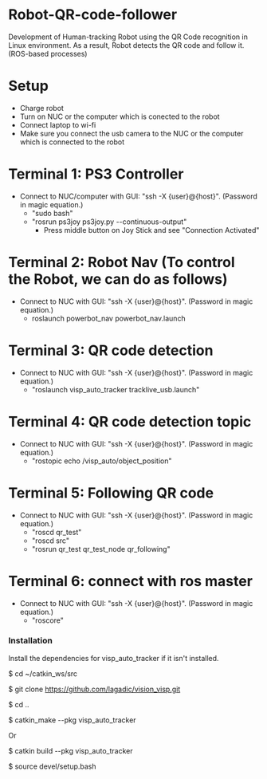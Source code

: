# Robot-QR-code-follower
Development of Human-tracking Robot using the QR Code recognition in Linux environment. As a result, Robot detects the QR code and follow it. (ROS-based processes)

# Setup

  - Charge robot
  - Turn on NUC or the computer which is conected to the robot
  - Connect laptop to wi-fi
  - Make sure you connect the usb camera to the NUC or the computer which is connected to the robot

# Terminal 1: PS3 Controller

- Connect to NUC/computer with GUI: "ssh -X {user}@{host}". (Password in magic equation.)
  - "sudo bash"
  - "rosrun ps3joy ps3joy.py --continuous-output"
     - Press middle button on Joy Stick and see "Connection Activated" 
 

# Terminal 2: Robot Nav (To control the Robot, we can do as follows)
- Connect to NUC with GUI: "ssh -X {user}@{host}". (Password in magic equation.)
   - roslaunch powerbot_nav powerbot_nav.launch

# Terminal 3: QR code detection

- Connect to NUC with GUI: "ssh -X {user}@{host}". (Password in magic equation.)
   - "roslaunch visp_auto_tracker tracklive_usb.launch"

# Terminal 4: QR code detection topic
- Connect to NUC with GUI: "ssh -X {user}@{host}". (Password in magic equation.)
  - "rostopic echo /visp_auto/object_position" 

# Terminal 5: Following QR code
- Connect to NUC with GUI: "ssh -X {user}@{host}". (Password in magic equation.)
  - "roscd qr_test" 
  - "roscd src" 
  - "rosrun qr_test qr_test_node qr_following"

# Terminal 6: connect with ros master
- Connect to NUC with GUI: "ssh -X {user}@{host}". (Password in magic equation.)
  - "roscore"



### Installation

Install the dependencies for visp_auto_tracker if it isn't installed.

$ cd ~/catkin_ws/src

$ git clone https://github.com/lagadic/vision_visp.git

$ cd ..

$ catkin_make --pkg visp_auto_tracker 

Or

$ catkin build --pkg visp_auto_tracker

$ source devel/setup.bash









